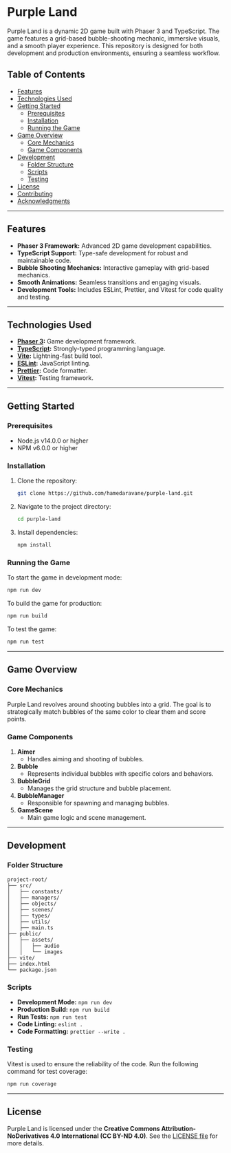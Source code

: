 # Purple Land

Purple Land is a dynamic 2D game built with Phaser 3 and TypeScript. The game features a grid-based bubble-shooting mechanic, immersive visuals, and a smooth player experience. This repository is designed for both development and production environments, ensuring a seamless workflow.

## Table of Contents
- [Features](#features)
- [Technologies Used](#technologies-used)
- [Getting Started](#getting-started)
   - [Prerequisites](#prerequisites)
   - [Installation](#installation)
   - [Running the Game](#running-the-game)
- [Game Overview](#game-overview)
   - [Core Mechanics](#core-mechanics)
   - [Game Components](#game-components)
- [Development](#development)
   - [Folder Structure](#folder-structure)
   - [Scripts](#scripts)
   - [Testing](#testing)
- [License](#license)
- [Contributing](#contributing)
- [Acknowledgments](#acknowledgments)

---

## Features
- **Phaser 3 Framework:** Advanced 2D game development capabilities.
- **TypeScript Support:** Type-safe development for robust and maintainable code.
- **Bubble Shooting Mechanics:** Interactive gameplay with grid-based mechanics.
- **Smooth Animations:** Seamless transitions and engaging visuals.
- **Development Tools:** Includes ESLint, Prettier, and Vitest for code quality and testing.

---

## Technologies Used
- **[Phaser 3](https://phaser.io/):** Game development framework.
- **[TypeScript](https://www.typescriptlang.org/):** Strongly-typed programming language.
- **[Vite](https://vitejs.dev/):** Lightning-fast build tool.
- **[ESLint](https://eslint.org/):** JavaScript linting.
- **[Prettier](https://prettier.io/):** Code formatter.
- **[Vitest](https://vitest.dev/):** Testing framework.

---

## Getting Started

### Prerequisites
- Node.js v14.0.0 or higher
- NPM v6.0.0 or higher

### Installation
1. Clone the repository:
   ```bash
   git clone https://github.com/hamedaravane/purple-land.git
   ```

2. Navigate to the project directory:
   ```bash
   cd purple-land
   ```

3. Install dependencies:
   ```bash
   npm install
   ```

### Running the Game
To start the game in development mode:
```bash
npm run dev
```

To build the game for production:
```bash
npm run build
```

To test the game:
```bash
npm run test
```

---

## Game Overview

### Core Mechanics
Purple Land revolves around shooting bubbles into a grid. The goal is to strategically match bubbles of the same color to clear them and score points.

### Game Components
1. **Aimer**
   - Handles aiming and shooting of bubbles.
2. **Bubble**
   - Represents individual bubbles with specific colors and behaviors.
3. **BubbleGrid**
   - Manages the grid structure and bubble placement.
4. **BubbleManager**
   - Responsible for spawning and managing bubbles.
5. **GameScene**
   - Main game logic and scene management.

---

## Development

### Folder Structure
```
project-root/
├── src/
│   ├── constants/
│   ├── managers/
│   ├── objects/
│   ├── scenes/
│   ├── types/
│   ├── utils/
│   ├── main.ts
├── public/
│   ├── assets/
│   │   ├── audio
│   │   └── images
├── vite/
├── index.html
└── package.json
```

### Scripts
- **Development Mode:** `npm run dev`
- **Production Build:** `npm run build`
- **Run Tests:** `npm run test`
- **Code Linting:** `eslint .`
- **Code Formatting:** `prettier --write .`

### Testing
Vitest is used to ensure the reliability of the code. Run the following command for test coverage:
```bash
npm run coverage
```

---

## License
Purple Land is licensed under the **Creative Commons Attribution-NoDerivatives 4.0 International (CC BY-ND 4.0)**. See the [LICENSE file](./LICENSE) for more details.
